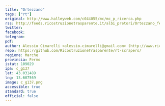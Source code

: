 ```yaml
---
title: "Ortezzano"
tags: ["rt"]
original: http://www.halleyweb.com/c044055/mc/mc_p_ricerca.php
rss: http://feeds.ricostruzionetrasparente.it/albi_pretori/Ortezzano_feed.xml
twitter: 
facebook: 
telegram: 
pdf: 
author: Alessio Cimarelli <alessio.cimarelli@gmail.com> (http://www.ricostruzionetrasparente.it)
repo: https://github.com/RicostruzioneTrasparente/rt-scrapers/
regione: Marche
provincia: Fermo
istat: 109029
ipa: c_g137
lat: 43.031489
lng: 13.607569
image: c_g137.png
accessible: true
standard: true
official: false
---
```

